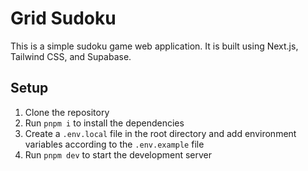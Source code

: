 # Grid Sudoku

This is a simple sudoku game web application. It is built using Next.js, Tailwind CSS, and Supabase. 

## Setup

1. Clone the repository
2. Run `pnpm i` to install the dependencies
3. Create a `.env.local` file in the root directory and add environment variables according to the `.env.example` file
4. Run `pnpm dev` to start the development server
